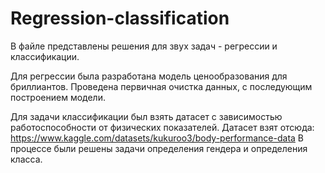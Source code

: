 # Regression-classification

В файле представлены решения для звух задач - регрессии и классификации.

Для регрессии была разработана модель ценообразования для бриллиантов. Проведена первичная очистка данных, с последующим построением модели.

Для задачи классификации был взять датасет с зависимостью работоспособности от физических показателей. Датасет взят отсюда: https://www.kaggle.com/datasets/kukuroo3/body-performance-data
В процессе были решены задачи определения гендера и определения класса.
